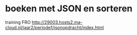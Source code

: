 # boeken met JSON en sorteren

training FRO
http://29003.hosts2.ma-cloud.nl/jaar2/periode1/jsonopdracht/index.html
